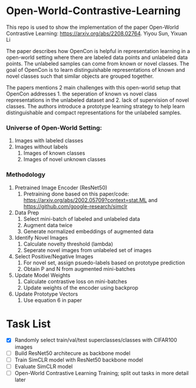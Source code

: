 # Open-World-Contrastive-Learning

This repo is used to show the implementation of the paper Open-World Contrastive Learning: https://arxiv.org/abs/2208.02764. 
Yiyou Sun, Yixuan Li

The paper describes how OpenCon is helpful in representation learning in a open-world setting where there are labeled data points and unlabeled data points. The unlabeled samples can come from known or novel classes. The goal of OpenCon is to learn distinguishable representations of known and novel classes such that similar objects are grouped together.

The papers mentions 2 main challenges with this open-world setup that OpenCon addresses 1. the seperation of known vs novel class representations in the unlabeled dataset and 2. lack of supervision of novel classes. The authors introduce a prototype learning strategy to help learn distinguishable and compact representations for the unlabeled samples.

### Universe of Open-World Setting:
1. Images with labeled classes
1. Images without labels
    1. Images of known classes
    1. Images of novel unknown classes

### Methodology
1. Pretrained Image Encoder (ResNet50)
    1. Pretraining done based on this paper/code: https://arxiv.org/abs/2002.05709?context=stat.ML and https://github.com/google-research/simclr
1. Data Prep
    1. Select mini-batch of labeled and unlabeled data
    1. Augment data twice
    1. Generate normalized embeddings of augmented data
1. Identify Novel Images
    1. Calculate novelty threshold (lambda)
    1. Seperate novel images from unlabeled set of images
1. Select Positive/Negative Images
    1. For novel set, assign psuedo-labels based on prototype prediction
    1. Obtain P and N from augmented mini-batches
1. Update Model Weights
    1. Calculate contrastive loss on mini-batches
    1. Update weights of the encoder using backprop
1. Update Prototype Vectors
    1. Use equation 6 in paper

# Task List
- [x] Randomly select train/val/test superclasses/classes with CIFAR100 images
- [ ] Build ResNet50 architecure as backbone model
- [ ] Train SimCLR model with ResNet50 backbone model
- [ ] Evaluate SimCLR model
- [ ] Open-World Contrastive Learning Training; split out tasks in more detail later
